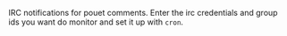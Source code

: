 IRC notifications for pouet comments. Enter the irc credentials and group ids you want do monitor and set it up with `cron`.
